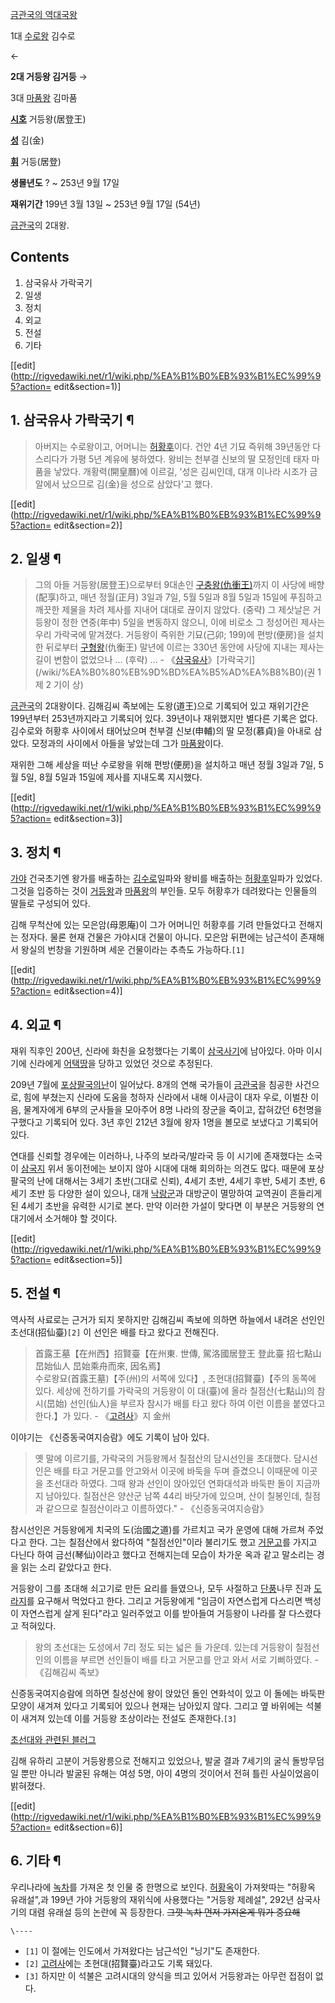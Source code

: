 [금관국의 역대국왕](%EA%B0%80%EC%95%BC/%EC%99%95%EC%82%AC.md)

1대 [수로왕](%EC%88%98%EB%A1%9C%EC%99%95.md) 김수로

←

**2대 거등왕 김거등**
→

3대 [마품왕](%EB%A7%88%ED%92%88%EC%99%95.md) 김마품

  

**[시호](%EC%8B%9C%ED%98%B8.md)**
거등왕(居登王)

**[성](%EC%84%B1.md)**
김(金)

**[휘](%ED%9C%98.md)**
거등(居登)

**생몰년도**
? ~ 253년 9월 17일

**재위기간**
199년 3월 13일 ~ 253년 9월 17일 (54년)

  
[금관국](%EA%B8%88%EA%B4%80%EA%B5%AD.md)의 2대왕.

## Contents

    

1. 삼국유사 가락국기 
2. 일생 
3. 정치 
4. 외교 
5. 전설 
6. 기타 

[[edit](http://rigvedawiki.net/r1/wiki.php/%EA%B1%B0%EB%93%B1%EC%99%95?action=
edit&section=1)]

## 1. 삼국유사 가락국기 ¶

> 아버지는 수로왕이고, 어머니는 [허황후](%ED%97%88%ED%99%A9%EC%98%A5.md)이다. 건안 4년 기묘 즉위해
39년동안 다스리다가 가평 5년 계유에 붕하였다. 왕비는 천부결 신보의 딸 모정인데 태자 마품을 낳았다. 개황력(開皇曆)에 이르길, '성은
김씨인데, 대개 이나라 시조가 금알에서 났으므로 김(金)을 성으로 삼았다'고 했다.

  

[[edit](http://rigvedawiki.net/r1/wiki.php/%EA%B1%B0%EB%93%B1%EC%99%95?action=
edit&section=2)]

## 2. 일생 ¶

> 그의 아들 거등왕(居登王)으로부터 9대손인 [구충왕(仇衝王)](%EA%B5%AC%ED%98%95%EC%99%95.md)까지 이
사당에 배향(配享)하고, 매년 정월(正月) 3일과 7일, 5월 5일과 8월 5일과 15일에 푸짐하고 깨끗한 제물을 차려 제사를 지내어 대대로
끊이지 않았다. (중략) 그 제삿날은 거등왕이 정한 연중(年中) 5일을 변동하지 않으니, 이에 비로소 그 정성어린 제사는 우리 가락국에
맡겨졌다. 거등왕이 즉위한 기묘(己卯; 199)에 편방(便房)을 설치한 뒤로부터
[구형왕](%EA%B5%AC%ED%98%95%EC%99%95.md)(仇衡王) 말년에 이르는 330년 동안에 사당에 지내는 제사는 길이
변함이 없었으나 … (후략) … - 《[삼국유사](%EC%82%BC%EA%B5%AD%EC%9C%A0%EC%82%AC.md)》[가락국기]
(/wiki/%EA%B0%80%EB%9D%BD%EA%B5%AD%EA%B8%B0)(권 1 제 2 기이 상)

  

[금관국](%EA%B8%88%EA%B4%80%EA%B5%AD.md)의 2대왕이다. 김해김씨 족보에는 도왕(道王)으로 기록되어 있고
재위기간은 199년부터 253년까지라고 기록되어 있다. 39년이나 재위했지만 별다른 기록은 없다. 김수로와 허황후 사이에서 태어났으며 천부결
신보(申輔)의 딸 모정(慕貞)을 아내로 삼았다. 모정과의 사이에서 아들을 낳았는데 그가
[마품왕](%EB%A7%88%ED%92%88%EC%99%95.md)이다.

  

재위한 그해 세상을 떠난 수로왕을 위해 편방(便房)을 설치하고 매년 정월 3일과 7일, 5월 5일, 8월 5일과 15일에 제사를 지내도록
지시했다.

  

[[edit](http://rigvedawiki.net/r1/wiki.php/%EA%B1%B0%EB%93%B1%EC%99%95?action=
edit&section=3)]

## 3. 정치 ¶

[가야](%EA%B0%80%EC%95%BC.md) 건국초기엔 왕가를 배출하는
[김수로](%EA%B9%80%EC%88%98%EB%A1%9C.md)일파와 왕비를 배출하는
[허황후](%ED%97%88%ED%99%A9%ED%9B%84.md)일파가 있었다. 그것을 입증하는 것이
[거등왕](%EA%B1%B0%EB%93%B1%EC%99%95.md)과
[마품왕](%EB%A7%88%ED%92%88%EC%99%95.md)의 부인들. 모두 허황후가 데려왔다는 인물들의 딸들로 구성되어 있다.

  

김해 무척산에 있는 모은암(母恩庵)이 그가 어머니인 허황후를 기려 만들었다고 전해지는 정자다. 물론 현재 건물은 가야시대 건물이 아니다.
모은암 뒤편에는 남근석이 존재해서 왕실의 번창을 기원하며 세운 건물이라는 추측도 가능하다.`[1]`

  

[[edit](http://rigvedawiki.net/r1/wiki.php/%EA%B1%B0%EB%93%B1%EC%99%95?action=
edit&section=4)]

## 4. 외교 ¶

재위 직후인 200년, 신라에 화친을 요청했다는 기록이
[삼국사기](%EC%82%BC%EA%B5%AD%EC%82%AC%EA%B8%B0.md)에 남아있다. 아마 이시기에 신라에게
[어택땅](%EC%96%B4%ED%83%9D%EB%95%85.md)을 당하고 있었던 것으로 추정된다.

  

209년 7월에 [포상팔국의난](%ED%8F%AC%EC%83%81%ED%8C%94%EA%B5%AD%EC%9D%98%20%EB%82%9C.md)이 일어났다. 8개의
연해 국가들이 [금관국](%EA%B8%88%EA%B4%80%EA%B5%AD.md)을 침공한 사건으로, 힘에 부쳤는지 신라에 도움을
청하자 신라에서 내해 이사금이 대자 우로, 이벌찬 이음, 물계자에게 6부의 군사들을 모아주어 8명 나라의 장군을 죽이고, 잡혀갔던 6천명을
구했다고 기록되어 있다. 3년 후인 212년 3월에 왕자 1명을 볼모로 보냈다고 기록되어 있다.

  

연대를 신뢰할 경우에는 이러하나, 나주의 보라국/발라국 등 이 시기에 존재했다는 소국이
[삼국지](%EC%82%BC%EA%B5%AD%EC%A7%80.md) 위서 동이전에는 보이지 않아 시대에 대해 회의하는 의견도 많다.
때문에 포상팔국의 난에 대해서는 3세기 초반(그대로 신뢰), 4세기 초반, 4세기 후반, 5세기 초반, 6세기 초반 등 다양한 설이 있으나,
대개 [낙랑군](%EB%82%99%EB%9E%91%EA%B5%B0.md)과 대방군이 멸망하여 교역권이 흔들리게 된 4세기 초반을 유력한
시기로 본다. 만약 이러한 가설이 맞다면 이 부분은 거등왕의 연대기에서 소거해야 할 것이다.

  

[[edit](http://rigvedawiki.net/r1/wiki.php/%EA%B1%B0%EB%93%B1%EC%99%95?action=
edit&section=5)]

## 5. 전설 ¶

역사적 사료로는 근거가 되지 못하지만 김해김씨 족보에 의하면 하늘에서 내려온 선인인 초선대(招仙臺)`[2]` 이 선인은 배를 타고 왔다고
전해진다.

  

> 首露王墓【在州西】招賢臺【在州東. 世傳, 駕洛國居登王 登此臺 招七點山旵始仙人 旵始乘舟而來, 因名焉】  
수로왕묘(首露王墓)【주(州)의 서쪽에 있다】, 초현대(招賢臺)【주의 동쪽에 있다. 세상에 전하기를 가락국의 거등왕이 이 대(臺)에 올라
칠점산(七點山)의 참시(旵始) 선인(仙人)을 부르자 참시가 배를 타고 왔다 하여 이런 이름을 붙였다고 한다.】가 있다. -
《[고려사](%EA%B3%A0%EB%A0%A4%EC%82%AC.md)》지 金州

  

이야기는 《신증동국여지승람》에도 기록이 남아 있다.

  

> 옛 말에 이르기를, 가락국의 거등왕께서 칠점산의 담시선인을 초대했다. 담시선인은 배를 타고 거문고를 안고와서 이곳에 바둑을 두며 즐겼으니
이때문에 이곳을 초선대라 하였다. 그때 왕과 선인이 앉아있던 연화대석과 바둑판 돌이 지금까지 남아있다. 칠점산은 양산군 남쪽 44리 바닷가에
있으며, 산이 칠봉인데, 칠점과 같으므로 칠점산이라고 이름하였다." - 《신증동국여지승람》

  

참시선인은 거등왕에게 치국의 도(治國之道)를 가르치고 국가 운영에 대해 가르쳐 주었다고 한다. 그는 칠점산에서 왔다하여 "칠점선인"이라
불리기도 했고 [거문고](%EA%B1%B0%EB%AC%B8%EA%B3%A0.md)를 가지고 다닌다 하여 금선(琴仙)이라고 했다고
전해지는데 모습이 차가운 옥과 같고 말소리는 경을 읽는 소리 같았다고 한다.

  

거등왕이 그를 초대해 쇠고기로 만든 요리를 들였으나, 모두 사절하고 [단풍](%EB%8B%A8%ED%92%8D.md)나무 진과
[도라지](%EB%8F%84%EB%9D%BC%EC%A7%80.md)를 요구해서 먹었다고 한다. 그리고 거등왕에게 "임금이 자연스럽게
다스리면 백성이 자연스럽게 살게 된다"라고 일러주었고 이를 받아들여 거등왕이 나라를 잘 다스렸다고 적혀있다.

  

> 왕의 초선대는 도성에서 7리 정도 되는 넓은 들 가운데. 있는데 거등왕이 칠점선인의 이름을 부르면 선인들이 배를 타고 거문고를 안고 와서
서로 기뻐하였다. - 《김해김씨 족보》

  

신증동국여지승람에 의하면 칠성산에 왕이 앉았던 돌인 연화석이 있고 이 돌에는 바둑판 모양이 새겨져 있다고 기록되어 있으나 현재는 남아있지
않다. 그리고 옆 바위에는 석불이 새겨져 있는데 이를 거등왕 초상이라는 전설도 존재한다.`[3]`

  

[초선대와 관련된 블러그](http://blog.daum.net/ansses/7673282)

  

김해 유하리 고분이 거등왕릉으로 전해지고 있었으나, 발굴 결과 7세기의 굴식 돌방무덤일 뿐만 아니라 발굴된 유해는 여성 5명, 아이 4명의
것이어서 전혀 틀린 사실이었음이 밝혀졌다.

  

[[edit](http://rigvedawiki.net/r1/wiki.php/%EA%B1%B0%EB%93%B1%EC%99%95?action=
edit&section=6)]

## 6. 기타 ¶

우리나라에 [녹차](%EB%85%B9%EC%B0%A8.md)를 가져온 첫 인물 중 한명으로 보인다.
[허황옥](%ED%97%88%ED%99%A9%EC%98%A5.md)이 가져왓따는 "허황옥 유래설",과 199년 가야 거등왕의 재위식에
사용했다는 "거등왕 제례설", 292년 삼국사기의 대렴 유래설 등의 논란에 꼭 등장한다. <del>그깟 녹차 먼저 가져온게 뭐가
중요해</del>

`\----`

  * `[1]` 이 절에는 인도에서 가져왔다는 남근석인 "닝기"도 존재한다.
  * `[2]` [고려사](%EA%B3%A0%EB%A0%A4%EC%82%AC.md)에는 초현대(招賢臺)라고도 기록 돼있다.
  * `[3]` 하지만 이 석불은 고려시대의 양식을 띄고 있어서 거등왕과는 아무런 접점이 없다.

